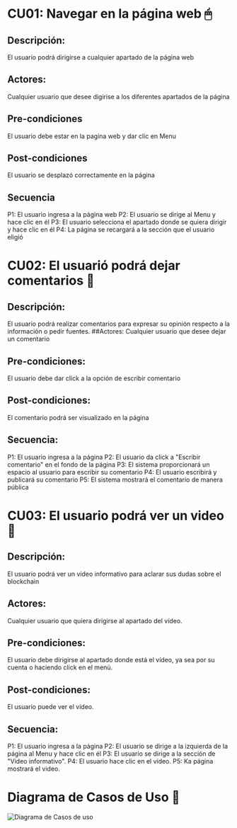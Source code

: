 # CU01: Navegar en la página web 🖱
## Descripción: 
El usuario podrá dirigirse a cualquier apartado de la página web
## Actores: 
Cualquier usuario que desee digirise a los diferentes apartados de la página
## Pre-condiciones
El usuario debe estar en la pagina web y dar clic en Menu
## Post-condiciones
El usuario se desplazó correctamente en la página
## Secuencia
P1: El usuario ingresa a la página web
P2: El usuario se dirige al Menu y hace clic en él
P3: El usuario selecciona el apartado donde se quiera dirigir y hace clic en él
P4: La página se recargará a la sección que el usuario eligió



# CU02: El usuarió podrá dejar comentarios 💬
## Descripción:
El usuario podrá realizar comentarios para expresar su opinión respecto a la información o pedir fuentes.
##Actores:
Cualquier usuario que desee dejar un comentario
## Pre-condiciones:
El usuario debe dar click a la opción de escribir comentario
## Post-condiciones:
El comentario podrá ser visualizado en la página
## Secuencia:
P1: El usuario ingresa a la página
P2: El usuario da click a "Escribir comentario" en el fondo de la página
P3: El sistema proporcionará un espacio al usuario para escribir su comentario
P4: El usuario escribirá y publicará su comentario
P5: El sistema mostrará el comentario de manera pública



# CU03: El usuario podrá ver un video 👀
## Descripción:
El usuario podrá ver un video informativo para aclarar sus dudas sobre el blockchain
## Actores: 
Cualquier usuario que quiera dirigirse al apartado del vídeo.

## Pre-condiciones: 
El usuario debe dirigirse al apartado donde está el vídeo, ya sea por su cuenta o haciendo click en el menú.
## Post-condiciones: 
El usuario puede ver el video.
## Secuencia: 
P1: El usuario ingresa a la página
P2: El usuario se dirige a la izquierda de la página al Menu y hace clic en él
P3: El usuario se dirige a la sección de "Video informativo".
P4: El usuario hace clic en el vídeo.
P5: Ka página mostrará el video.



# Diagrama de Casos de Uso 👥

![Diagrama de Casos de uso](https://user-images.githubusercontent.com/92878301/142209949-457c114f-8c26-4e58-8d43-fbcb2322476f.png)

